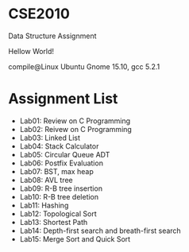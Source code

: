 # CSE2010
Data Structure Assignment

Hellow World!

compile@Linux Ubuntu Gnome 15.10, gcc 5.2.1

# Assignment List
- Lab01: Review on C Programming
- Lab02: Reivew on C Programming
- Lab03: Linked List
- Lab04: Stack Calculator
- Lab05: Circular Queue ADT
- Lab06: Postfix Evaluation
- Lab07: BST, max heap 
- Lab08: AVL tree
- Lab09: R-B tree insertion
- Lab10: R-B tree deletion
- Lab11: Hashing
- Lab12: Topological Sort
- Lab13: Shortest Path
- Lab14: Depth-first search and breath-first search
- Lab15: Merge Sort and Quick Sort
